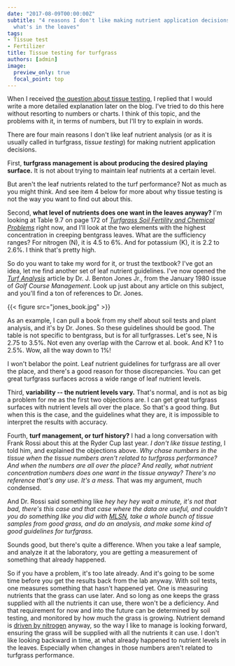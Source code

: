 ```yaml
---
date: "2017-08-09T00:00:00Z"
subtitle: "4 reasons I don't like making nutrient application decisions based on
  what's in the leaves"
tags:
- Tissue test
- Fertilizer
title: Tissue testing for turfgrass
authors: [admin]
image:
  preview_only: true
  focal_point: top
---
```


When I received [the question about tissue testing](http://www.asianturfgrass.com/2017-08-07-tissue-testing-wrong-target/), I replied that I would write a more detailed explanation later on the blog. I've tried to do this here without resorting to numbers or charts. I think of this topic, and the problems with it, in terms of numbers, but I'll try to explain in words.

There are four main reasons I don't like leaf nutrient analysis (or as it is usually called in turfgrass, *tissue testing*) for making nutrient application decisions. 

First, **turfgrass management is about producing the desired playing surface.** It is not about trying to maintain leaf nutrients at a certain level. 

But aren't the leaf nutrients related to the turf performance? Not as much as you might think. And see item 4 below for more about why tissue testing is not the way you want to find out about this.

Second, **what level of nutrients does one want in the leaves anyway?** I'm looking at Table 9.7 on page 172 of [*Turfgrass Soil Fertility and Chemical Problems*](https://www.amazon.com/exec/obidos/ASIN/1575041537/micwoooffsit-20) right now, and I'll look at the two elements with the highest concentration in creeping bentgrass leaves. What are the sufficiency ranges? For nitrogen (N), it is 4.5 to 6%. And for potassium (K), it is 2.2 to 2.6%. I think that's pretty high. 

So do you want to take my word for it, or trust the textbook? I've got an idea, let me find another set of leaf nutrient guidelines. I've now opened the [*Turf Analysis*](http://tic.msu.edu/tgif/flink?recno=97607) article by Dr. J. Benton Jones Jr., from the January 1980 issue of *Golf Course Management*. Look up just about any article on this subject, and you'll find a ton of references to Dr. Jones. 

{{< figure src="jones_book.jpg" >}}

As an example, I can pull a book from my shelf about soil tests and plant analysis, and it's by Dr. Jones. So these guidelines should be good. The table is not specific to bentgrass, but is for all turfgrasses. Let's see, N is 2.75 to 3.5%. Not even any overlap with the Carrow et al. book. And K? 1 to 2.5%. Wow, all the way down to 1%! 

I won't belabor the point. Leaf nutrient guidelines for turfgrass are all over the place, and there's a good reason for those discrepancies. You can get great turfgrass surfaces across a wide range of leaf nutrient levels. 

Third, **variability -- the nutrient levels vary.** That's normal, and is not as big a problem for me as the first two objections are. I can get great turfgrass surfaces with nutrient levels all over the place. So that's a good thing. But when this is the case, and the guidelines what they are, it is impossible to interpret the results with accuracy.

Fourth, **turf management, or turf history?** I had a long conversation with Frank Rossi about this at the Ryder Cup last year. *I don't like tissue testing*, I told him, and explained the objections above. *Why chase numbers in the tissue when the tissue numbers aren't related to turfgrass performance? And when the numbers are all over the place? And really, what nutrient concentration numbers does one want in the tissue anyway? There's no reference that's any use. It's a mess.* That was my argument, much condensed.

And Dr. Rossi said something like *hey hey hey wait a minute, it's not that bad, there's this case and that case where the data are useful, and couldn't you do something like you did with [MLSN](http://www.asianturfgrass.com/2016_mlsn_paper/), take a whole bunch of tissue samples from good grass, and do an analysis, and make some kind of good guidelines for turfgrass.* 

Sounds good, but there's quite a difference. When you take a leaf sample, and analyze it at the laboratory, you are getting a measurement of something that already happened. 

So if you have a problem, it's too late already. And it's going to be some time before you get the results back from the lab anyway. With soil tests, one measures something that hasn't happened yet. One is measuring nutrients that the grass can use later. And so long as one keeps the grass supplied with all the nutrients it can use, there won't be a deficiency. And that requirement for now and into the future can be determined by soil testing, and monitored by how much the grass is growing. Nutrient demand is [driven by nitrogen](http://dx.doi.org/10.5402/2012/359284) anyway, so the way I like to manage is looking forward, ensuring the grass will be supplied with all the nutrients it can use. I don't like looking backward in time, at what already happened to nutrient levels in the leaves. Especially when changes in those numbers aren't related to turfgrass performance.


